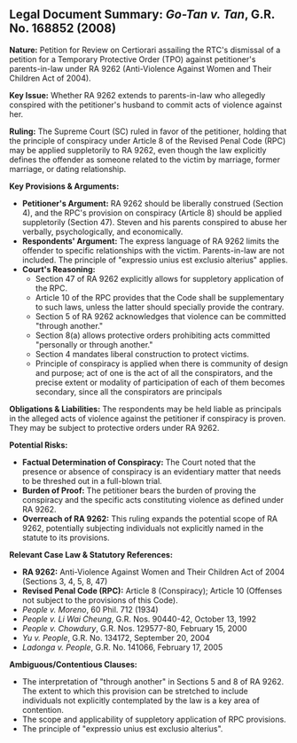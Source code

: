 ## Legal Document Summary: *Go-Tan v. Tan*, G.R. No. 168852 (2008)

**Nature:** Petition for Review on Certiorari assailing the RTC's dismissal of a petition for a Temporary Protective Order (TPO) against petitioner's parents-in-law under RA 9262 (Anti-Violence Against Women and Their Children Act of 2004).

**Key Issue:** Whether RA 9262 extends to parents-in-law who allegedly conspired with the petitioner's husband to commit acts of violence against her.

**Ruling:** The Supreme Court (SC) ruled in favor of the petitioner, holding that the principle of conspiracy under Article 8 of the Revised Penal Code (RPC) may be applied suppletorily to RA 9262, even though the law explicitly defines the offender as someone related to the victim by marriage, former marriage, or dating relationship.

**Key Provisions & Arguments:**

*   **Petitioner's Argument:** RA 9262 should be liberally construed (Section 4), and the RPC's provision on conspiracy (Article 8) should be applied suppletorily (Section 47). Steven and his parents conspired to abuse her verbally, psychologically, and economically.
*   **Respondents' Argument:** The express language of RA 9262 limits the offender to specific relationships with the victim. Parents-in-law are not included. The principle of "expressio unius est exclusio alterius" applies.
*   **Court's Reasoning:**
    *   Section 47 of RA 9262 explicitly allows for suppletory application of the RPC.
    *   Article 10 of the RPC provides that the Code shall be supplementary to such laws, unless the latter should specially provide the contrary.
    *   Section 5 of RA 9262 acknowledges that violence can be committed "through another."
    *   Section 8(a) allows protective orders prohibiting acts committed "personally or through another."
    *   Section 4 mandates liberal construction to protect victims.
    *   Principle of conspiracy is applied when there is community of design and purpose; act of one is the act of all the conspirators, and the precise extent or modality of participation of each of them becomes secondary, since all the conspirators are principals

**Obligations & Liabilities:** The respondents may be held liable as principals in the alleged acts of violence against the petitioner if conspiracy is proven. They may be subject to protective orders under RA 9262.

**Potential Risks:**

*   **Factual Determination of Conspiracy:** The Court noted that the presence or absence of conspiracy is an evidentiary matter that needs to be threshed out in a full-blown trial.
*   **Burden of Proof:** The petitioner bears the burden of proving the conspiracy and the specific acts constituting violence as defined under RA 9262.
*   **Overreach of RA 9262:** This ruling expands the potential scope of RA 9262, potentially subjecting individuals not explicitly named in the statute to its provisions.

**Relevant Case Law & Statutory References:**

*   **RA 9262:** Anti-Violence Against Women and Their Children Act of 2004 (Sections 3, 4, 5, 8, 47)
*   **Revised Penal Code (RPC):** Article 8 (Conspiracy); Article 10 (Offenses not subject to the provisions of this Code).
*   *People v. Moreno*, 60 Phil. 712 (1934)
*   *People v. Li Wai Cheung*, G.R. Nos. 90440-42, October 13, 1992
*   *People v. Chowdury*, G.R. Nos. 129577-80, February 15, 2000
*   *Yu v. People*, G.R. No. 134172, September 20, 2004
*   *Ladonga v. People*, G.R. No. 141066, February 17, 2005

**Ambiguous/Contentious Clauses:**

*   The interpretation of "through another" in Sections 5 and 8 of RA 9262. The extent to which this provision can be stretched to include individuals not explicitly contemplated by the law is a key area of contention.
*   The scope and applicability of suppletory application of RPC provisions.
* The principle of "expressio unius est exclusio alterius".
